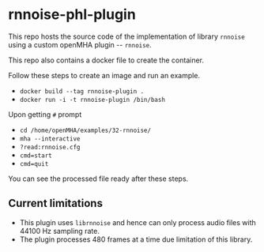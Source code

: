 # rnnoise-phl-plugin

This repo hosts the source code of the implementation of library `rnnoise` using a custom openMHA plugin -- `rnnoise`.

This repo also contains a docker file to create the container.

Follow these steps to create an image and run an example.

- `docker build --tag rnnoise-plugin .`
- `docker run -i -t rnnoise-plugin /bin/bash`

Upon getting `#` prompt

- `cd /home/openMHA/examples/32-rnnoise/`
- `mha --interactive`
- `?read:rnnoise.cfg`
- `cmd=start`
- `cmd=quit`

You can see the processed file ready after these steps.

## Current limitations

- This plugin uses `librnnoise` and hence can only process audio files with 44100 Hz sampling rate.
- The plugin processes 480 frames at a time due limitation of this library.


